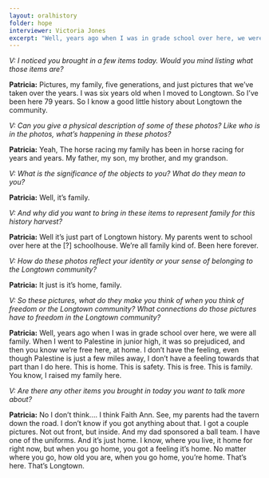 ```yaml
---
layout: oralhistory
folder: hope
interviewer: Victoria Jones
excerpt: "Well, years ago when I was in grade school over here, we were all family. When I went to Palestine in junior high, it was so prejudiced, and then you know we’re free here, at home....No matter where you go, how old you are, when you go home, you’re home. That’s here. That’s Longtown."
---
```


*V: I noticed you brought in a few items today. Would you mind listing what those items are?*

**Patricia:** Pictures, my family, five generations, and just pictures that we’ve taken over the years. I was six years old when I moved to Longtown. So I’ve been here 79 years. So I know a good little history about Longtown the community. 

*V: Can you give a physical description of some of these photos? Like who is in the photos, what’s happening in these photos?*

**Patricia:** Yeah, The horse racing my family has been in horse racing for years and years. My father, my son, my brother, and my grandson. 

*V: What is the significance of the objects to you? What do they mean to you?*

**Patricia:** Well, it’s family. 

*V: And why did you want to bring in these items to represent family for this history harvest?*

**Patricia:** Well it’s just part of Longtown history. My parents went to school over here at the [?] schoolhouse. We’re all family kind of. Been here forever. 

*V: How do these photos reflect your identity or your sense of belonging to the Longtown community?*

**Patricia:** It just is it’s home, family. 

*V: So these pictures, what do they make you think of when you think of freedom or the Longtown community? What connections do those pictures have to freedom in the Longtown community?*

**Patricia:** Well, years ago when I was in grade school over here, we were all family. When I went to Palestine in junior high, it was so prejudiced, and then you know we’re free here, at home. I don’t have the feeling, even though Palestine is just a few miles away, I don’t have a feeling towards that part than I do here. This is home. This is safety. This is free. This is family. You know, I raised my family here. 

*V: Are there any other items you brought in today you want to talk more about?*

**Patricia:** No I don’t think.... I think Faith Ann. See, my parents had the tavern down the road. I don’t know if you got anything about that. I got a couple pictures. Not out front, but inside. And my dad sponsored a ball team. I have one of the uniforms. And it’s just home. I know, where you live, it home for right now, but when you go home, you got a feeling it’s home. No matter where you go, how old you are, when you go home, you’re home. That’s here. That’s Longtown.
